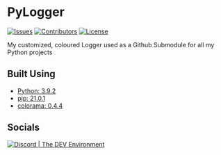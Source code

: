 # PyLogger
[![Issues](https://img.shields.io/github/issues/Macro303/PyLogger.svg?style=flat-square)](https://github.com/Macro303/PyLogger/issues)
[![Contributors](https://img.shields.io/github/contributors/Macro303/PyLogger.svg?style=flat-square)](https://github.com/Macro303/PyLogger/graphs/contributors)
[![License](https://img.shields.io/github/license/Macro303/PyLogger.svg?style=flat-square)](https://opensource.org/licenses/MIT)

My customized, coloured Logger used as a Github Submodule for all my Python projects

## Built Using
 - [Python: 3.9.2](https://www.python.org/)
 - [pip: 21.0.1](https://pypi.org/project/pip/)
 - [colorama: 0.4.4](https://pypi.org/project/pip)

## Socials
[![Discord | The DEV Environment](https://invidget.switchblade.xyz/618581423070117932)](https://discord.gg/nqGMeGg)  